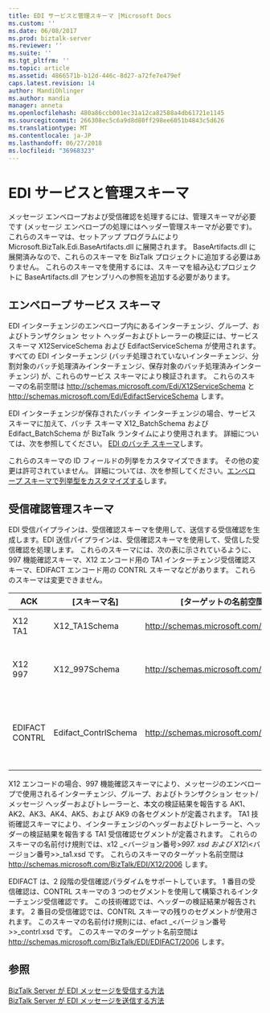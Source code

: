 ```yaml
---
title: EDI サービスと管理スキーマ |Microsoft Docs
ms.custom: ''
ms.date: 06/08/2017
ms.prod: biztalk-server
ms.reviewer: ''
ms.suite: ''
ms.tgt_pltfrm: ''
ms.topic: article
ms.assetid: 4866571b-b12d-446c-8d27-a72fe7e479ef
caps.latest.revision: 14
author: MandiOhlinger
ms.author: mandia
manager: anneta
ms.openlocfilehash: 480a86ccb001ec31a12ca82588a4db61721e1145
ms.sourcegitcommit: 266308ec5c6a9d8d80ff298ee6051b4843c5d626
ms.translationtype: MT
ms.contentlocale: ja-JP
ms.lasthandoff: 06/27/2018
ms.locfileid: "36968323"
---
```

# <a name="edi-service-and-control-schemas"></a>EDI サービスと管理スキーマ
メッセージ エンベロープおよび受信確認を処理するには、管理スキーマが必要です (メッセージ エンベロープの処理にはヘッダー管理スキーマが必要です)。 これらのスキーマは、セットアップ プログラムにより Microsoft.BizTalk.Edi.BaseArtifacts.dll に展開されます。 BaseArtifacts.dll に展開済みなので、これらのスキーマを BizTalk プロジェクトに追加する必要はありません。 これらのスキーマを使用するには、スキーマを組み込むプロジェクトに BaseArtifacts.dll アセンブリへの参照を追加する必要があります。  

## <a name="envelope-service-schemas"></a>エンベロープ サービス スキーマ  
 EDI インターチェンジのエンベロープ内にあるインターチェンジ、グループ、およびトランザクション セット ヘッダーおよびトレーラーの検証には、サービス スキーマ X12ServiceSchema および EdifactServiceSchema が使用されます。 すべての EDI インターチェンジ (バッチ処理されていないインターチェンジ、分割対象のバッチ処理済みインターチェンジ、保存対象のバッチ処理済みインターチェンジ) が、これらのサービス スキーマにより検証されます。 これらのスキーマの名前空間は http://schemas.microsoft.com/Edi/X12ServiceSchema と http://schemas.microsoft.com/Edi/EdifactServiceSchema します。  

 EDI インターチェンジが保存されたバッチ インターチェンジの場合、サービス スキーマに加えて、バッチ スキーマ X12_BatchSchema および Edifact_BatchSchema が BizTalk ランタイムにより使用されます。 詳細については、次を参照してください。 [EDI のバッチ スキーマ](../core/edi-batch-schemas.md)します。  

 これらのスキーマの ID フィールドの列挙をカスタマイズできます。 その他の変更は許可されていません。 詳細については、次を参照してください。[エンベロープ スキーマで列挙型をカスタマイズする](../core/customizing-enumerations-in-the-envelope-schema.md)します。  

## <a name="acknowledgment-control-schemas"></a>受信確認管理スキーマ  
 EDI 受信パイプラインは、受信確認スキーマを使用して、送信する受信確認を生成します。EDI 送信パイプラインは、受信確認スキーマを使用して、受信した受信確認を処理します。 これらのスキーマには、次の表に示されているように、997 機能確認スキーマ、X12 エンコード用の TA1 インターチェンジ受信確認スキーマ、EDIFACT エンコード用の CONTRL スキーマなどがあります。 これらのスキーマは変更できません。  


|      ACK       |     [スキーマ名]      |             [ターゲットの名前空間]             |                               Root                                |
|----------------|----------------------|------------------------------------------|-------------------------------------------------------------------|
|    X12 TA1     |    X12_TA1Schema     |   http://schemas.microsoft.com/Edi/X12   |                   TA1<br /><br /> X12_TA1_Root                    |
|    X12 997     |    X12_997Schema     |   http://schemas.microsoft.com/Edi/X12   |            ST<br /><br /> SE<br /><br /> X12_997_Root             |
| EDIFACT CONTRL | Edifact_ContrlSchema | http://schemas.microsoft.com/Edi/Edifact | Efact_Contrl_Root<br /><br /> UCD<br /><br /> UCM<br /><br /> UCS |

 X12 エンコードの場合、997 機能確認スキーマにより、メッセージのエンベロープで使用されるインターチェンジ、グループ、およびトランザクション セット/メッセージ ヘッダーおよびトレーラーと、本文の検証結果を報告する AK1、AK2、AK3、AK4、AK5、および AK9 の各セグメントが定義されます。 TA1 技術確認スキーマにより、インターチェンジのヘッダーおよびトレーラーと、ヘッダーの検証結果を報告する TA1 受信確認セグメントが定義されます。 これらのスキーマの名前付け規則では、x12 _\<バージョン番号\>*997. xsd および X12\\*\<バージョン番号\>>_ta1.xsd です。 これらのスキーマのターゲット名前空間は http://schemas.microsoft.com/BizTalk/EDI/X12/2006 します。  

 EDIFACT は、2 段階の受信確認パラダイムをサポートしています。 1 番目の受信確認は、CONTRL スキーマの 3 つのセグメントを使用して構築されるインターチェンジ受信確認です。 この技術確認では、ヘッダーの検証結果が報告されます。 2 番目の受信確認では、CONTRL スキーマの残りのセグメントが使用されます。 このスキーマの名前付け規則には、efact _\<バージョン番号\>>_contrl.xsd です。 このスキーマのターゲット名前空間は http://schemas.microsoft.com/BizTalk/EDI/EDIFACT/2006 します。  

## <a name="see-also"></a>参照  
 [BizTalk Server が EDI メッセージを受信する方法](../core/how-biztalk-server-receives-edi-messages.md)   
 [BizTalk Server が EDI メッセージを送信する方法](../core/how-biztalk-server-sends-edi-messages.md)